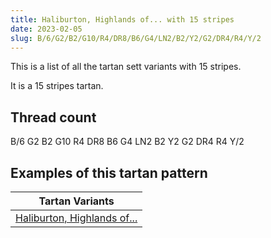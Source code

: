 ```yaml
---
title: Haliburton, Highlands of... with 15 stripes
date: 2023-02-05
slug: B/6/G2/B2/G10/R4/DR8/B6/G4/LN2/B2/Y2/G2/DR4/R4/Y/2
---
```

This is a list of all the tartan sett variants with 15 stripes.

It is a 15 stripes tartan.


## Thread count
B/6 G2 B2 G10 R4 DR8 B6 G4 LN2 B2 Y2 G2 DR4 R4 Y/2

## Examples of this tartan pattern

| Tartan Variants |
|---------------|
| [Haliburton, Highlands of...](/variants/b/6/g2/b2/g10/r4/dr8/b6/g4/ln2/b2/y2/g2/dr4/r4/y/2-b5480b0-dr401000-g008000-lne0e0e0-rc00000-yf0c000)||
